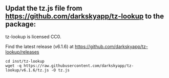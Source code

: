## Updat the tz.js file from https://github.com/darkskyapp/tz-lookup to the package:

tz-lookup is licensed CC0.

Find the latest release (v6.1.6) at https://github.com/darkskyapp/tz-lookup/releases

```
cd inst/tz-lookup
wget -q https://raw.githubusercontent.com/darkskyapp/tz-lookup/v6.1.6/tz.js -O tz.js
```
